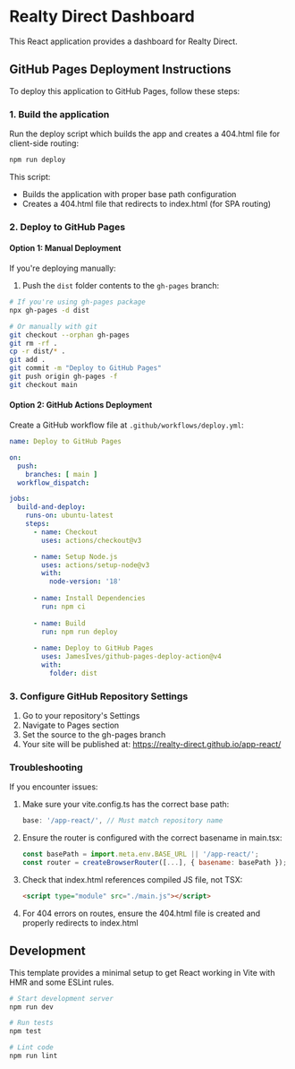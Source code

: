 # Realty Direct Dashboard

This React application provides a dashboard for Realty Direct.

## GitHub Pages Deployment Instructions

To deploy this application to GitHub Pages, follow these steps:

### 1. Build the application

Run the deploy script which builds the app and creates a 404.html file for client-side routing:

```bash
npm run deploy
```

This script:
- Builds the application with proper base path configuration
- Creates a 404.html file that redirects to index.html (for SPA routing)

### 2. Deploy to GitHub Pages

#### Option 1: Manual Deployment

If you're deploying manually:

1. Push the `dist` folder contents to the `gh-pages` branch:

```bash
# If you're using gh-pages package
npx gh-pages -d dist

# Or manually with git
git checkout --orphan gh-pages
git rm -rf .
cp -r dist/* .
git add .
git commit -m "Deploy to GitHub Pages"
git push origin gh-pages -f
git checkout main
```

#### Option 2: GitHub Actions Deployment

Create a GitHub workflow file at `.github/workflows/deploy.yml`:

```yaml
name: Deploy to GitHub Pages

on:
  push:
    branches: [ main ]
  workflow_dispatch:

jobs:
  build-and-deploy:
    runs-on: ubuntu-latest
    steps:
      - name: Checkout
        uses: actions/checkout@v3

      - name: Setup Node.js
        uses: actions/setup-node@v3
        with:
          node-version: '18'
          
      - name: Install Dependencies
        run: npm ci
        
      - name: Build
        run: npm run deploy
        
      - name: Deploy to GitHub Pages
        uses: JamesIves/github-pages-deploy-action@v4
        with:
          folder: dist
```

### 3. Configure GitHub Repository Settings

1. Go to your repository's Settings
2. Navigate to Pages section
3. Set the source to the gh-pages branch
4. Your site will be published at: https://realty-direct.github.io/app-react/

### Troubleshooting

If you encounter issues:

1. Make sure your vite.config.ts has the correct base path:
   ```js
   base: '/app-react/', // Must match repository name
   ```

2. Ensure the router is configured with the correct basename in main.tsx:
   ```js
   const basePath = import.meta.env.BASE_URL || '/app-react/';
   const router = createBrowserRouter([...], { basename: basePath });
   ```

3. Check that index.html references compiled JS file, not TSX:
   ```html
   <script type="module" src="./main.js"></script>
   ```

4. For 404 errors on routes, ensure the 404.html file is created and properly redirects to index.html

## Development

This template provides a minimal setup to get React working in Vite with HMR and some ESLint rules.

```bash
# Start development server
npm run dev

# Run tests
npm test

# Lint code
npm run lint
```
